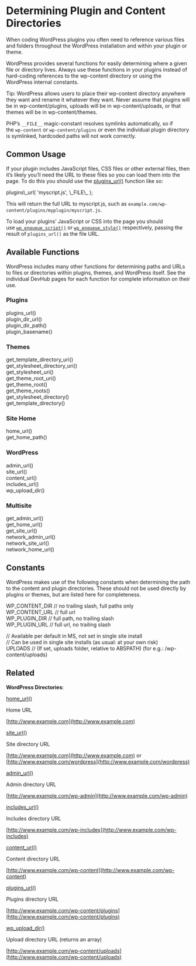 # Determining Plugin and Content Directories

When coding WordPress plugins you often need to reference various files and folders throughout the WordPress installation and within your plugin or theme.

WordPress provides several functions for easily determining where a given file or directory lives. Always use these functions in your plugins instead of hard-coding references to the wp-content directory or using the WordPress internal constants.

Tip: WordPress allows users to place their wp-content directory anywhere they want and rename it whatever they want. Never assume that plugins will be in wp-content/plugins, uploads will be in wp-content/uploads, or that themes will be in wp-content/themes.

PHP’s `__FILE__` magic-constant resolves symlinks automatically, so if the `wp-content` or `wp-content/plugins` or even the individual plugin directory is symlinked, hardcoded paths will not work correctly.

## Common Usage

If your plugin includes JavaScript files, CSS files or other external files, then it’s likely you’ll need the URL to these files so you can load them into the page. To do this you should use the [plugins\_url()](https://developer.wordpress.org/reference/functions/plugins_url/) function like so:

</p>
plugins\_url( 'myscript.js', \_FILE\_ );
<p>

This will return the full URL to myscript.js, such as `example.com/wp-content/plugins/myplugin/myscript.js`.

To load your plugins’ JavaScript or CSS into the page you should use [`wp_enqueue_script()`](https://developer.wordpress.org/reference/functions/wp_enqueue_script/) or [`wp_enqueue_style()`](https://developer.wordpress.org/reference/functions/wp_enqueue_style/) respectively, passing the result of `plugins_url()` as the file URL.

## Available Functions

WordPress includes many other functions for determining paths and URLs to files or directories within plugins, themes, and WordPress itself. See the individual DevHub pages for each function for complete information on their use.

### Plugins

plugins\_url()  
plugin\_dir\_url()  
plugin\_dir\_path()  
plugin\_basename()

### Themes

get\_template\_directory\_uri()  
get\_stylesheet\_directory\_uri()  
get\_stylesheet\_uri()  
get\_theme\_root\_uri()  
get\_theme\_root()  
get\_theme\_roots()  
get\_stylesheet\_directory()  
get\_template\_directory()

### Site Home

home\_url()  
get\_home\_path()

### WordPress

admin\_url()  
site\_url()  
content\_url()  
includes\_url()  
wp\_upload\_dir()

### Multisite

get\_admin\_url()  
get\_home\_url()  
get\_site\_url()  
network\_admin\_url()  
network\_site\_url()  
network\_home\_url()

## Constants

WordPress makes use of the following constants when determining the path to the content and plugin directories. These should not be used directly by plugins or themes, but are listed here for completeness.

WP\_CONTENT\_DIR  // no trailing slash, full paths only  
WP\_CONTENT\_URL  // full url   
WP\_PLUGIN\_DIR  // full path, no trailing slash  
WP\_PLUGIN\_URL  // full url, no trailing slash

// Available per default in MS, not set in single site install  
// Can be used in single site installs (as usual: at your own risk)  
UPLOADS // (If set, uploads folder, relative to ABSPATH) (for e.g.: /wp-content/uploads)

## Related

****WordPress Directories****:

[home\_url()](https://developer.wordpress.org/reference/functions/home_url/)

Home URL

[http://www.example.com](http://www.example.com)

[site\_url()](https://developer.wordpress.org/reference/functions/site_url/)

Site directory URL

[http://www.example.com](http://www.example.com) or [http://www.example.com/wordpress](http://www.example.com/wordpress)

[admin\_url()](https://developer.wordpress.org/reference/functions/admin_url/)

Admin directory URL

[http://www.example.com/wp-admin](http://www.example.com/wp-admin)

[includes\_url()](https://developer.wordpress.org/reference/functions/includes_url/)

Includes directory URL

[http://www.example.com/wp-includes](http://www.example.com/wp-includes)

[content\_url()](https://developer.wordpress.org/reference/functions/content_url/)

Content directory URL

[http://www.example.com/wp-content](http://www.example.com/wp-content)

[plugins\_url()](https://developer.wordpress.org/reference/functions/plugins_url/)

Plugins directory URL

[http://www.example.com/wp-content/plugins](http://www.example.com/wp-content/plugins)

[wp\_upload\_dir()](https://developer.wordpress.org/reference/functions/wp_upload_dir/)

Upload directory URL (returns an array)

[http://www.example.com/wp-content/uploads](http://www.example.com/wp-content/uploads)